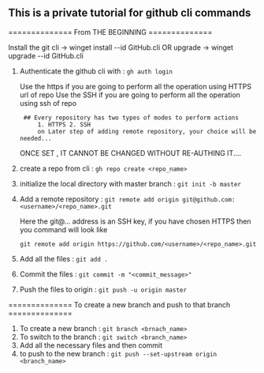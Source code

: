 ## This is a private tutorial for github cli commands

============== From THE BEGINNING ==============

Install the git cli -> winget install --id GitHub.cli OR upgrade -> winget upgrade --id GitHub.cli

1. Authenticate the github cli with : `gh auth login`

    Use the https if you are going to perform all the operation using HTTPS url of repo
    Use the SSH if you are going to perform all the operation using ssh of repo


        ## Every repository has two types of modes to perform actions 
            1. HTTPS 2. SSH
            on Later step of adding remote repository, your choice will be needed...


    ONCE SET , IT CANNOT BE CHANGED WITHOUT RE-AUTHING IT.... 

2. create a repo from cli : `gh repo create <repo_name>`
3. initialize the local directory with master branch : `git init -b master`
4. Add a remote repository : `git remote add origin git@github.com:<username>/<repo_name>.git`
    
    Here the git@... address is an SSH key, if you have chosen HTTPS then you command will look like

    `git remote add origin https://github.com/<username>/<repo_name>.git`

5. Add all the files : `git add .`
6. Commit the files : `git commit -m "<commit_message>"`
7. Push the files to origin : `git push -u origin master`

============== To create a new branch and push to that branch ==============

1. To create a new branch : `git branch <brnach_name>`
2. To switch to the branch : `git switch <branch_name>`
3. Add all the necessary files and then commit
4. to push to the new branch : `git push --set-upstream origin <branch_name>`
